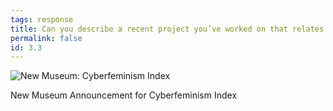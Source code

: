 ```yaml
---
tags: response
title: Can you describe a recent project you’ve worked on that relates to interaction design?
permalink: false
id: 3.3
---
```

![New Museum: Cyberfeminism Index](/assets/img/mindy-seu/newmuseum.png)
<figcaption>New Museum Announcement for Cyberfeminism Index</figcaption>
